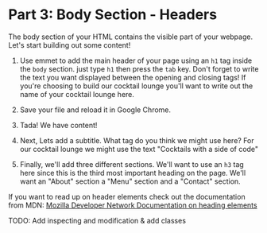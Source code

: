 # Part 3: Body Section - Headers

The body section of your HTML contains the visible part of your webpage.  Let's start building out some content!

1. Use emmet to add the main header of your page using an `h1` tag inside the `body` section. just type `h1` then press the `tab` key. Don't forget to write the text you want displayed between the opening and closing tags!  If you're choosing to build our cocktail lounge you'll want to write out the name of your cocktail lounge here.

2. Save your file and reload it in Google Chrome.

3. Tada! We have content! 

4. Next, Lets add a subtitle.  What tag do you think we might use here? For our cocktail lounge we might use the text "Cocktails with a side of code"

5. Finally, we'll add three different sections.  We'll want to use an `h3` tag here since this is the third most important heading on the page.  We'll want an "About" section a "Menu" section and a "Contact" section.

If you want to read up on header elements check out the documentation from MDN:
[Mozilla Developer Network Documentation on heading elements](https://developer.mozilla.org/en-US/docs/Web/HTML/Element/Heading_Elements)

TODO: Add inspecting and modification & add classes


